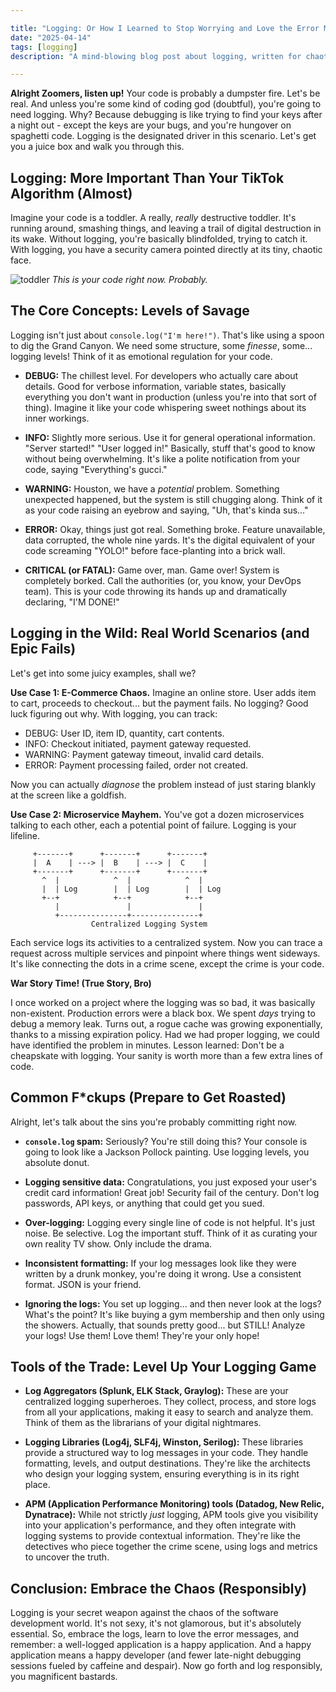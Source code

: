 ```yaml
---

title: "Logging: Or How I Learned to Stop Worrying and Love the Error Messages (💀🙏)"
date: "2025-04-14"
tags: [logging]
description: "A mind-blowing blog post about logging, written for chaotic Gen Z engineers. Prepare to have your third eye opened (or at least your IDE)."

---
```


**Alright Zoomers, listen up!** Your code is probably a dumpster fire. Let's be real. And unless you're some kind of coding god (doubtful), you're going to need logging. Why? Because debugging is like trying to find your keys after a night out - except the keys are your bugs, and you're hungover on spaghetti code. Logging is the designated driver in this scenario. Let's get you a juice box and walk you through this.

## Logging: More Important Than Your TikTok Algorithm (Almost)

Imagine your code is a toddler. A really, *really* destructive toddler. It's running around, smashing things, and leaving a trail of digital destruction in its wake. Without logging, you're basically blindfolded, trying to catch it. With logging, you have a security camera pointed directly at its tiny, chaotic face.

![toddler](https://i.kym-cdn.com/photos/images/newsfeed/001/490/362/0e3.jpg)
*This is your code right now. Probably.*

## The Core Concepts: Levels of Savage

Logging isn't just about `console.log("I'm here!")`. That's like using a spoon to dig the Grand Canyon. We need some structure, some *finesse*, some... logging levels! Think of it as emotional regulation for your code.

*   **DEBUG:** The chillest level. For developers who actually care about details. Good for verbose information, variable states, basically everything you don't want in production (unless you're into that sort of thing). Imagine it like your code whispering sweet nothings about its inner workings.

*   **INFO:** Slightly more serious. Use it for general operational information. "Server started!" "User logged in!" Basically, stuff that's good to know without being overwhelming. It's like a polite notification from your code, saying "Everything's gucci."

*   **WARNING:** Houston, we have a *potential* problem. Something unexpected happened, but the system is still chugging along. Think of it as your code raising an eyebrow and saying, "Uh, that's kinda sus..."

*   **ERROR:** Okay, things just got real. Something broke. Feature unavailable, data corrupted, the whole nine yards. It's the digital equivalent of your code screaming "YOLO!" before face-planting into a brick wall.

*   **CRITICAL (or FATAL):** Game over, man. Game over! System is completely borked. Call the authorities (or, you know, your DevOps team). This is your code throwing its hands up and dramatically declaring, "I'M DONE!"

## Logging in the Wild: Real World Scenarios (and Epic Fails)

Let's get into some juicy examples, shall we?

**Use Case 1: E-Commerce Chaos.** Imagine an online store. User adds item to cart, proceeds to checkout... but the payment fails. No logging? Good luck figuring out why. With logging, you can track:

*   DEBUG: User ID, item ID, quantity, cart contents.
*   INFO: Checkout initiated, payment gateway requested.
*   WARNING: Payment gateway timeout, invalid card details.
*   ERROR: Payment processing failed, order not created.

Now you can actually *diagnose* the problem instead of just staring blankly at the screen like a goldfish.

**Use Case 2: Microservice Mayhem.** You've got a dozen microservices talking to each other, each a potential point of failure. Logging is your lifeline.

```
     +-------+      +-------+      +-------+
     |  A    | ---> |  B    | ---> |  C    |
     +-------+      +-------+      +-------+
       ^  |            ^  |            ^  |
       |  | Log        |  | Log        |  | Log
       +--+            +--+            +--+
          |               |               |
          +---------------+---------------+
                  Centralized Logging System
```

Each service logs its activities to a centralized system. Now you can trace a request across multiple services and pinpoint where things went sideways. It's like connecting the dots in a crime scene, except the crime is your code.

**War Story Time! (True Story, Bro)**

I once worked on a project where the logging was so bad, it was basically non-existent. Production errors were a black box. We spent *days* trying to debug a memory leak. Turns out, a rogue cache was growing exponentially, thanks to a missing expiration policy. Had we had proper logging, we could have identified the problem in minutes. Lesson learned: Don't be a cheapskate with logging. Your sanity is worth more than a few extra lines of code.

## Common F*ckups (Prepare to Get Roasted)

Alright, let's talk about the sins you're probably committing right now.

*   **`console.log` spam:** Seriously? You're still doing this? Your console is going to look like a Jackson Pollock painting. Use logging levels, you absolute donut.

*   **Logging sensitive data:** Congratulations, you just exposed your user's credit card information! Great job! Security fail of the century. Don't log passwords, API keys, or anything that could get you sued.

*   **Over-logging:** Logging every single line of code is not helpful. It's just noise. Be selective. Log the important stuff. Think of it as curating your own reality TV show. Only include the drama.

*   **Inconsistent formatting:** If your log messages look like they were written by a drunk monkey, you're doing it wrong. Use a consistent format. JSON is your friend.

*   **Ignoring the logs:** You set up logging... and then never look at the logs? What's the point? It's like buying a gym membership and then only using the showers. Actually, that sounds pretty good... but STILL! Analyze your logs! Use them! Love them! They're your only hope!

## Tools of the Trade: Level Up Your Logging Game

*   **Log Aggregators (Splunk, ELK Stack, Graylog):** These are your centralized logging superheroes. They collect, process, and store logs from all your applications, making it easy to search and analyze them. Think of them as the librarians of your digital nightmares.

*   **Logging Libraries (Log4j, SLF4j, Winston, Serilog):** These libraries provide a structured way to log messages in your code. They handle formatting, levels, and output destinations. They're like the architects who design your logging system, ensuring everything is in its right place.

*   **APM (Application Performance Monitoring) tools (Datadog, New Relic, Dynatrace):** While not strictly *just* logging, APM tools give you visibility into your application's performance, and they often integrate with logging systems to provide contextual information. They're like the detectives who piece together the crime scene, using logs and metrics to uncover the truth.

## Conclusion: Embrace the Chaos (Responsibly)

Logging is your secret weapon against the chaos of the software development world. It's not sexy, it's not glamorous, but it's absolutely essential. So, embrace the logs, learn to love the error messages, and remember: a well-logged application is a happy application. And a happy application means a happy developer (and fewer late-night debugging sessions fueled by caffeine and despair). Now go forth and log responsibly, you magnificent bastards.
